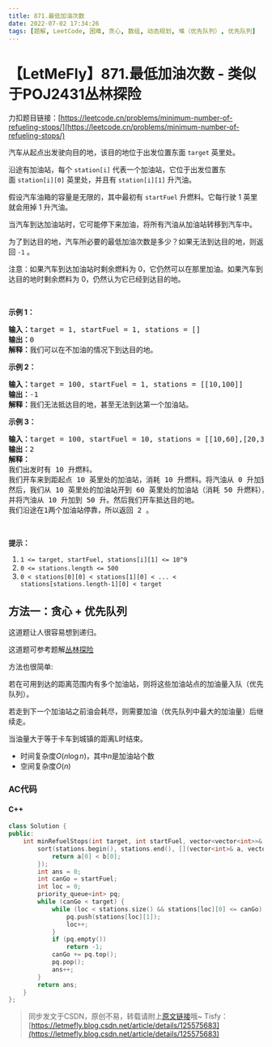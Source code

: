 ```yaml
---
title: 871.最低加油次数
date: 2022-07-02 17:34:26
tags: [题解, LeetCode, 困难, 贪心, 数组, 动态规划, 堆（优先队列）, 优先队列]
---
```


# 【LetMeFly】871.最低加油次数 - 类似于POJ2431丛林探险

力扣题目链接：[https://leetcode.cn/problems/minimum-number-of-refueling-stops/](https://leetcode.cn/problems/minimum-number-of-refueling-stops/)

<p>汽车从起点出发驶向目的地，该目的地位于出发位置东面 <code>target</code>&nbsp;英里处。</p>

<p>沿途有加油站，每个&nbsp;<code>station[i]</code>&nbsp;代表一个加油站，它位于出发位置东面&nbsp;<code>station[i][0]</code>&nbsp;英里处，并且有&nbsp;<code>station[i][1]</code>&nbsp;升汽油。</p>

<p>假设汽车油箱的容量是无限的，其中最初有&nbsp;<code>startFuel</code>&nbsp;升燃料。它每行驶 1 英里就会用掉 1 升汽油。</p>

<p>当汽车到达加油站时，它可能停下来加油，将所有汽油从加油站转移到汽车中。</p>

<p>为了到达目的地，汽车所必要的最低加油次数是多少？如果无法到达目的地，则返回 <code>-1</code> 。</p>

<p>注意：如果汽车到达加油站时剩余燃料为 0，它仍然可以在那里加油。如果汽车到达目的地时剩余燃料为 0，仍然认为它已经到达目的地。</p>

<p>&nbsp;</p>

<p><strong>示例 1：</strong></p>

<pre><strong>输入：</strong>target = 1, startFuel = 1, stations = []
<strong>输出：</strong>0
<strong>解释：</strong>我们可以在不加油的情况下到达目的地。
</pre>

<p><strong>示例 2：</strong></p>

<pre><strong>输入：</strong>target = 100, startFuel = 1, stations = [[10,100]]
<strong>输出：</strong>-1
<strong>解释：</strong>我们无法抵达目的地，甚至无法到达第一个加油站。
</pre>

<p><strong>示例 3：</strong></p>

<pre><strong>输入：</strong>target = 100, startFuel = 10, stations = [[10,60],[20,30],[30,30],[60,40]]
<strong>输出：</strong>2
<strong>解释：</strong>
我们出发时有 10 升燃料。
我们开车来到距起点 10 英里处的加油站，消耗 10 升燃料。将汽油从 0 升加到 60 升。
然后，我们从 10 英里处的加油站开到 60 英里处的加油站（消耗 50 升燃料），
并将汽油从 10 升加到 50 升。然后我们开车抵达目的地。
我们沿途在1两个加油站停靠，所以返回 2 。
</pre>

<p>&nbsp;</p>

<p><strong>提示：</strong></p>

<ol>
	<li><code>1 &lt;= target, startFuel, stations[i][1] &lt;= 10^9</code></li>
	<li><code>0 &lt;= stations.length &lt;= 500</code></li>
	<li><code>0 &lt; stations[0][0] &lt; stations[1][0] &lt; ... &lt; stations[stations.length-1][0] &lt; target</code></li>
</ol>

## 方法一：贪心 + 优先队列

这道题让人很容易想到递归。

这道题可参考题解[丛林探险](https://blog.csdn.net/Tisfy/article/details/122611633)

方法也很简单:

若在可用到达的距离范围内有多个加油站，则将这些加油站点的加油量入队（优先队列）。

若走到下一个加油站之前油会耗尽，则需要加油（优先队列中最大的加油量）后继续走。

当油量大于等于卡车到城镇的距离L时结束。

+ 时间复杂度$O(n\log n)$，其中$n$是加油站个数
+ 空间复杂度$O(n)$

### AC代码

#### C++

```cpp
class Solution {
public:
    int minRefuelStops(int target, int startFuel, vector<vector<int>>& stations) {
        sort(stations.begin(), stations.end(), [](vector<int>& a, vector<int>& b) {
            return a[0] < b[0];
        });
        int ans = 0;
        int canGo = startFuel;
        int loc = 0;
        priority_queue<int> pq;
        while (canGo < target) {
            while (loc < stations.size() && stations[loc][0] <= canGo) {
                pq.push(stations[loc][1]);
                loc++;
            }
            if (pq.empty())
                return -1;
            canGo += pq.top();
            pq.pop();
            ans++;
        }
        return ans;
    }
};
```


> 同步发文于CSDN，原创不易，转载请附上[原文链接](https://blog.tisfy.eu.org/2022/07/02/LeetCode%200871.%E6%9C%80%E4%BD%8E%E5%8A%A0%E6%B2%B9%E6%AC%A1%E6%95%B0/)哦~
> Tisfy：[https://letmefly.blog.csdn.net/article/details/125575683](https://letmefly.blog.csdn.net/article/details/125575683)

